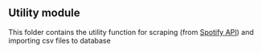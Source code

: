 ## Utility module
This folder contains the utility function for scraping 
(from [Spotify API](https://developer.spotify.com/documentation/web-api/)) 
and importing csv files to database

